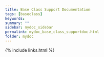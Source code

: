 ```yaml
---
title: Base Class Support Documentation
tags: [baseclass]
keywords:
summary: ""
sidebar: mydoc_sidebar
permalink: mydoc_base_class_supportdoc.html
folder: mydoc
---
```


{% include links.html %}
